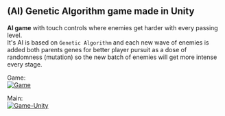 ## (AI) Genetic Algorithm game made in Unity
 
<b>AI game</b> with touch controls where enemies get harder with every passing level. 
<br>It's AI is based on `Genetic Algorithm` and each new wave of enemies is added both parents genes for better player pursuit as a dose of randomness (mutation) so the new batch of enemies will get more intense every stage.</b>

Game: 
<br><a href="https://ibb.co/59J9n1Y"><img src="https://i.ibb.co/MhJhGg8/Game.png" alt="Game" border="0"></a> </br>

Main:
<br><a href="https://ibb.co/xJQ6CD7"><img src="https://i.ibb.co/6g5FnmW/Game-Unity.jpg" alt="Game-Unity" border="0"></a> </br>

